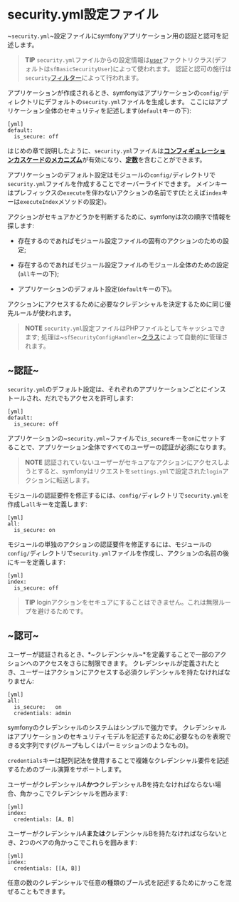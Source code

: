 security.yml設定ファイル
========================

~`security.yml`~設定ファイルにsymfonyアプリケーション用の認証と認可を記述します。

>**TIP**
>`security.yml`ファイルからの設定情報は[`user`](#chapter_05_user)ファクトリクラス(デフォルトは`sfBasicSecurityUser`)によって使われます。
>認証と認可の施行は`security`[フィルター](#chapter_12_security)によって行われます。

アプリケーションが作成されるとき、symfonyはアプリケーションの`config/`ディレクトリにデフォルトの`security.yml`ファイルを生成します。
ここにはアプリケーション全体のセキュリティを記述します(`default`キーの下):

    [yml]
    default:
      is_secure: off

はじめの章で説明したように、`security.yml`ファイルは[**コンフィギュレーションカスケードのメカニズム**](#chapter_03_configuration_cascade)が有効になり、[**定数**](#chapter_03_constants)を含むことができます。

アプリケーションのデフォルト設定はモジュールの`config/`ディレクトリで`security.yml`ファイルを作成することでオーバーライドできます。
メインキーはプレフィックスの`execute`を伴わないアクションの名前です(たとえば`index`キーは`executeIndex`メソッドの設定)。

アクションがセキュアかどうかを判断するために、symfonyは次の順序で情報を探します:

  * 存在するのであればモジュール設定ファイルの固有のアクションのための設定;

  * 存在するのであればモジュール設定ファイルのモジュール全体のための設定(`all`キーの下);

  * アプリケーションのデフォルト設定(`default`キーの下)。

アクションにアクセスするために必要なクレデンシャルを決定するために同じ優先ルールが使われます。

>**NOTE**
>`security.yml`設定ファイルはPHPファイルとしてキャッシュできます; 
>処理は~`sfSecurityConfigHandler`~[クラス](#chapter_14_config_handlers_yml)によって自動的に管理されます。

~認証~
------

`security.yml`のデフォルト設定は、それぞれのアプリケーションごとにインストールされ、だれでもアクセスを許可します:

    [yml]
    default:
      is_secure: off

アプリケーションの~`security.yml`~ファイルで`is_secure`キーを`on`にセットすることで、アプリケーション全体ですべてのユーザーの認証が必須になります。

>**NOTE**
>認証されていないユーザーがセキュアなアクションにアクセスしようとすると、symfonyはリクエストを`settings.yml`で設定された`login`アクションに転送します。

モジュールの認証要件を修正するには、`config/`ディレクトリで`security.yml`を作成し`all`キーを定義します:

    [yml]
    all:
      is_secure: on

モジュールの単独のアクションの認証要件を修正するには、モジュールの`config/`ディレクトリで`security.yml`ファイルを作成し、アクションの名前の後にキーを定義します:

    [yml]
    index:
      is_secure: off

>**TIP**
>loginアクションをセキュアにすることはできません。これは無限ループを避けるためです。

~認可~
------

ユーザーが認証されるとき、*~クレデンシャル~*を定義することで一部のアクションへのアクセスをさらに制限できます。
クレデンシャルが定義されたとき、ユーザーはアクションにアクセスする必須クレデンシャルを持たなければなりません:

    [yml]
    all:
      is_secure:   on
      credentials: admin

symfonyのクレデンシャルのシステムはシンプルで強力です。
クレデンシャルはアプリケーションのセキュリティモデルを記述するために必要なものを表現できる文字列です(グループもしくはパーミッションのようなもの)。

`credentials`キーは配列記法を使用することで複雑なクレデンシャル要件を記述するためのブール演算をサポートします。

ユーザーがクレデンシャルA**かつ**クレデンシャルBを持たなければならない場合、角かっこでクレデンシャルを囲みます:

    [yml]
    index:
      credentials: [A, B]

ユーザーがクレデンシャルA**または**クレデンシャルBを持たなければならないとき、2つのペアの角かっこでこれらを囲みます:

    [yml]
    index:
      credentials: [[A, B]]

任意の数のクレデンシャルで任意の種類のブール式を記述するためにかっこを混ぜることもできます。
